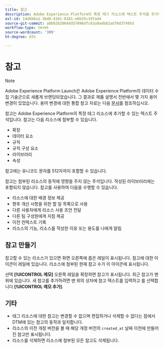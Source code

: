 ```yaml
---
title: 참고
description: Adobe Experience Platform의 특정 태그 리소스에 텍스트 주석을 추가하는 방법에 대해 알아봅니다.
exl-id: 14d6b6a1-3bd0-4181-8181-e6b35c197a44
source-git-commit: a8b0282004dd57096dfc63a9adb82ad70d37495d
workflow-type: tm+mt
source-wordcount: '309'
ht-degree: 65%

---
```


# 참고

>[!NOTE]
>
>Adobe Experience Platform Launch은 Adobe Experience Platform의 데이터 수집 기술군으로 새롭게 브랜딩되었습니다. 그 결과로 제품 설명서 전반에서 몇 가지 용어 변경이 있었습니다. 용어 변경에 대한 통합 참고 자료는 다음 [문서](../../term-updates.md)를 참조하십시오.

참고는 Adobe Experience Platform의 특정 태그 리소스에 추가할 수 있는 텍스트 주석입니다. 참고는 다음 리소스에 첨부할 수 있습니다.

* 확장
* 데이터 요소
* 규칙
* 규칙 구성 요소
* 라이브러리
* 속성

참고에는 유니코드 문자를 512자까지 포함할 수 있습니다.

참고는 첨부된 리소스의 동작에 영향을 주지 않는 주석입니다. 작성된 라이브러리에는 포함되지 않습니다.  참고를 사용하여 다음을 수행할 수 있습니다.

* 리소스에 대한 배경 정보 제공
* 향후 개선 사항을 위한 할 일 목록으로 사용
* 다른 사용자에게 리소스 사용 조언 전달
* 다른 팀 구성원에게 지침 제공
* 이전 컨텍스트 기록
* 리소스의 기능, 리소스를 작성한 이유 또는 용도를 나에게 알림

## 참고 만들기

참고할 수 있는 리소스가 있으면 화면 오른쪽에 좁은 레일이 표시됩니다.  참고에 대한 아이콘이 레일에 있습니다.  리소스에 첨부된 현재 참고 수가 이 아이콘에 표시됩니다.

선택 **[!UICONTROL 메모]** 오른쪽 레일을 확장하면 참고가 표시됩니다. 최근 참고가 맨 위에 있습니다.  새 참고를 추가하려면 맨 위의 상자에 참고 텍스트를 입력하고 를 선택합니다 **[!UICONTROL 메모 추가]**.

## 기타

* 태그 리소스에 대한 참고는 변경할 수 없으며 편집하거나 삭제할 수 없다는 점에서 DTM에 있는 참고의 동작과 일치합니다.
* 리소스의 이전 개정 버전을 볼 때 해당 개정 버전의 `created_at` 날짜 이전에 만들어진 참고만 표시됩니다.
* 리소스를 삭제하면 리소스에 첨부된 모든 참고도 삭제됩니다.
